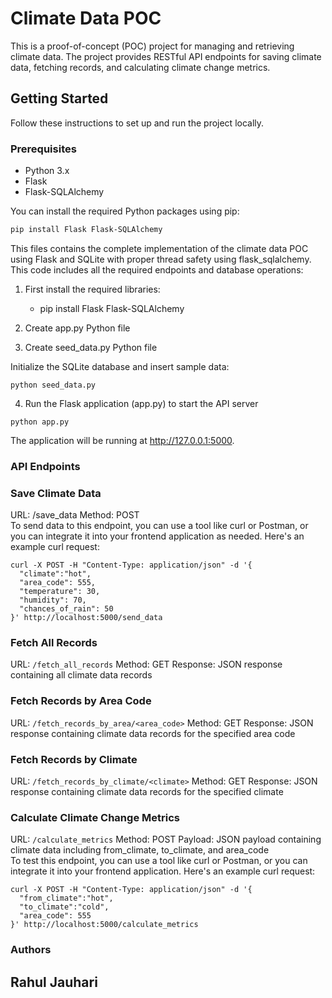# Climate Data POC

This is a proof-of-concept (POC) project for managing and retrieving climate data. The project provides RESTful API endpoints for saving climate data, fetching records, and calculating climate change metrics.

## Getting Started

Follow these instructions to set up and run the project locally.

### Prerequisites

- Python 3.x
- Flask
- Flask-SQLAlchemy

You can install the required Python packages using pip:

```bash
pip install Flask Flask-SQLAlchemy
```

This files contains the complete implementation of the climate data POC using Flask and SQLite with proper thread safety using flask_sqlalchemy. This code includes all the required endpoints and database operations:

1. First install the required libraries:
    - pip install Flask Flask-SQLAlchemy

2. Create app.py Python file

3. Create seed_data.py Python file

Initialize the SQLite database and insert sample data:
```
python seed_data.py
```

4. Run the Flask application (app.py) to start the API server
```
python app.py
```

The application will be running at http://127.0.0.1:5000.

### API Endpoints

### Save Climate Data
URL: /save_data
Method: POST
<br>To send data to this endpoint, you can use a tool like curl or Postman, or you can integrate it into your frontend application as needed. Here's an example curl request:

```
curl -X POST -H "Content-Type: application/json" -d '{
  "climate":"hot",
  "area_code": 555,
  "temperature": 30,
  "humidity": 70,
  "chances_of_rain": 50
}' http://localhost:5000/send_data
```

### Fetch All Records
URL: ```/fetch_all_records```
Method: GET
Response: JSON response containing all climate data records

### Fetch Records by Area Code
URL: ```/fetch_records_by_area/<area_code>```
Method: GET
Response: JSON response containing climate data records for the specified area code

### Fetch Records by Climate
URL: ```/fetch_records_by_climate/<climate>```
Method: GET
Response: JSON response containing climate data records for the specified climate

### Calculate Climate Change Metrics
URL: ```/calculate_metrics```
Method: POST
Payload: JSON payload containing climate data including from_climate, to_climate, and area_code
<br>To test this endpoint, you can use a tool like curl or Postman, or you can integrate it into your frontend application. Here's an example curl request:
```
curl -X POST -H "Content-Type: application/json" -d '{
  "from_climate":"hot",
  "to_climate":"cold",
  "area_code": 555
}' http://localhost:5000/calculate_metrics
```

### Authors
## Rahul Jauhari
